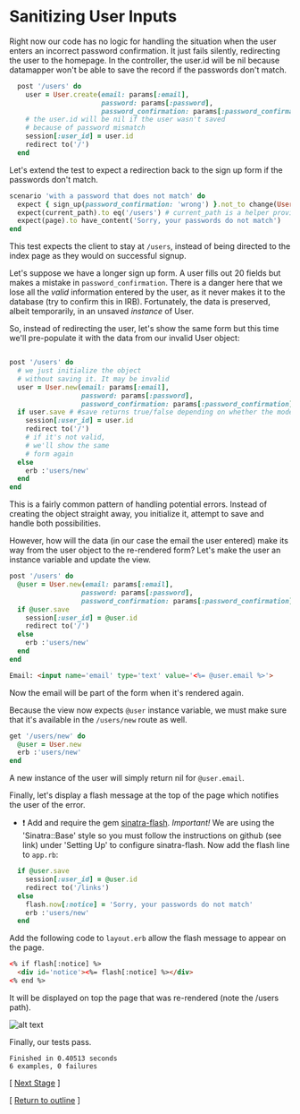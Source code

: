 # Sanitizing User Inputs

Right now our code has no logic for handling the situation when the user enters an incorrect password confirmation. It just fails silently, redirecting the user to the homepage. In the controller, the user.id will be nil because datamapper won't be able to save the record if the passwords don't match.

```ruby
  post '/users' do
    user = User.create(email: params[:email],
                       password: params[:password],
                       password_confirmation: params[:password_confirmation])
    # the user.id will be nil if the user wasn't saved
    # because of password mismatch
    session[:user_id] = user.id
    redirect to('/')
  end
```

Let's extend the test to expect a redirection back to the sign up form if the passwords don't match.

```ruby
scenario 'with a password that does not match' do
  expect { sign_up(password_confirmation: 'wrong') }.not_to change(User, :count)
  expect(current_path).to eq('/users') # current_path is a helper provided by Capybara
  expect(page).to have_content('Sorry, your passwords do not match')
end
```

This test expects the client to stay at `/users`, instead of being directed to the index page as they would on successful signup.

Let's suppose we have a longer sign up form. A user fills out 20 fields but makes a mistake in `password_confirmation`. There is a danger here that we lose all the *valid* information entered by the user, as it never makes it to the database (try to confirm this in IRB). Fortunately, the data is preserved, albeit temporarily, in an unsaved *instance* of User.

So, instead of redirecting the user, let's show the same form but this time we'll pre-populate it with the data from our invalid User object:

```ruby

post '/users' do
  # we just initialize the object
  # without saving it. It may be invalid
  user = User.new(email: params[:email],
                  password: params[:password],
                  password_confirmation: params[:password_confirmation])
  if user.save # #save returns true/false depending on whether the model is successfully saved to the database.
    session[:user_id] = user.id
    redirect to('/')
    # if it's not valid,
    # we'll show the same
    # form again
  else
    erb :'users/new'
  end
end
```

This is a fairly common pattern of handling potential errors. Instead of creating the object straight away, you initialize it, attempt to save and handle both possibilities.

However, how will the data (in our case the email the user entered) make its way from the user object to the re-rendered form? Let's make the user an instance variable and update the view.

```ruby
post '/users' do
  @user = User.new(email: params[:email],
                  password: params[:password],
                  password_confirmation: params[:password_confirmation])
  if @user.save
    session[:user_id] = @user.id
    redirect to('/')
  else
    erb :'users/new'
  end
end
```

```html
Email: <input name='email' type='text' value='<%= @user.email %>'>
```

Now the email will be part of the form when it's rendered again.

Because the view now expects `@user` instance variable, we must make sure that it's available in the `/users/new` route as well.

```ruby
get '/users/new' do
  @user = User.new
  erb :'users/new'
end
```

A new instance of the user will simply return nil for `@user.email`.

Finally, let's display a flash message at the top of the page which notifies the user of the error.

* :exclamation: Add and require the gem [sinatra-flash](https://github.com/SFEley/sinatra-flash). *Important!* We are using the 'Sinatra::Base' style so you must follow the instructions on github (see link) under 'Setting Up' to configure sinatra-flash. Now add the flash line to ```app.rb```:

```ruby
  if @user.save
    session[:user_id] = @user.id
    redirect to('/links')
  else
    flash.now[:notice] = 'Sorry, your passwords do not match'
    erb :'users/new'
  end
```

Add the following code to ```layout.erb``` allow the flash message to appear on the page.

```html
<% if flash[:notice] %>
  <div id='notice'><%= flash[:notice] %></div>
<% end %>
```

It will be displayed on top the page that was re-rendered (note the /users path).

![alt text](https://dchtm6r471mui.cloudfront.net/hackpad.com_jubMxdBrjni_p.52567_1380105990218_Screen%20Shot%202013-09-25%20at%2011.46.01.png "bookmark manager")


Finally, our tests pass.
```
Finished in 0.40513 seconds
6 examples, 0 failures
```

[ [Next Stage](bookmark_manager_stage_5.md) ]

[ [Return to outline](bookmark_manager.md) ]
